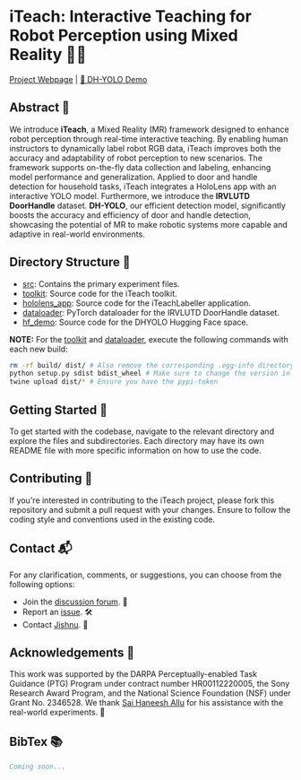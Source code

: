 # iTeach: Interactive Teaching for Robot Perception using Mixed Reality 🤖🌐

[Project Webpage](https://irvlutd.github.io/iTeach/) | [🤗 DH-YOLO Demo](https://huggingface.co/spaces/IRVLUTD/DH-YOLO)

## Abstract 📝

We introduce **iTeach**, a Mixed Reality (MR) framework designed to enhance robot perception through real-time interactive teaching. By enabling human instructors to dynamically label robot RGB data, iTeach improves both the accuracy and adaptability of robot perception to new scenarios. The framework supports on-the-fly data collection and labeling, enhancing model performance and generalization. Applied to door and handle detection for household tasks, iTeach integrates a HoloLens app with an interactive YOLO model. Furthermore, we introduce the **IRVLUTD DoorHandle** dataset. **DH-YOLO**, our efficient detection model, significantly boosts the accuracy and efficiency of door and handle detection, showcasing the potential of MR to make robotic systems more capable and adaptive in real-world environments.

## Directory Structure 📁

* [src](./src): Contains the primary experiment files.
* [toolkit](./toolkit): Source code for the iTeach toolkit.
* [hololens_app](./hololens_app): Source code for the iTeachLabeller application.
* [dataloader](./dataloader): PyTorch dataloader for the IRVLUTD DoorHandle dataset.
* [hf_demo](https://huggingface.co/spaces/IRVLUTD/DH-YOLO/tree/main): Source code for the DHYOLO Hugging Face space.

**NOTE:** For the [toolkit](./toolkit) and [dataloader](./dataloader), execute the following commands with each new build:
```sh
rm -rf build/ dist/ # Also remove the corresponding .egg-info directory
python setup.py sdist bdist_wheel # Make sure to change the version in setup.py before running this
twine upload dist/* # Ensure you have the pypi-token
```

## Getting Started 🚀

To get started with the codebase, navigate to the relevant directory and explore the files and subdirectories. Each directory may have its own README file with more specific information on how to use the code.

## Contributing 🤝

If you're interested in contributing to the iTeach project, please fork this repository and submit a pull request with your changes. Ensure to follow the coding style and conventions used in the existing code.

## Contact 📬

For any clarification, comments, or suggestions, you can choose from the following options:

- Join the [discussion forum](https://github.com/IRVLUTD/iTeach/discussions). 💬
- Report an [issue](https://github.com/IRVLUTD/iTeach/issues). 🛠️
- Contact [Jishnu](https://jishnujayakumar.github.io/). 📧

## Acknowledgements 🙏

This work was supported by the DARPA Perceptually-enabled Task Guidance (PTG) Program under contract number HR00112220005, the Sony Research Award Program, and the National Science Foundation (NSF) under Grant No. 2346528. We thank [Sai Haneesh Allu](https://saihaneeshallu.github.io/) for his assistance with the real-world experiments. 🙌

## BibTex 📚

```bibtex
Coming soon...
```
